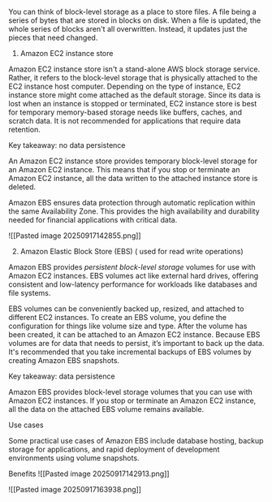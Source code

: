 You can think of block-level storage as a place to store files. A file being a series of bytes that are stored in blocks on disk. When a file is updated, the whole series of blocks aren't all overwritten. Instead, it updates just the pieces that need changed.


1.  Amazon EC2 instance store

Amazon EC2 instance store isn't a stand-alone AWS block storage service. Rather, it refers to the block-level storage that is physically attached to the EC2 instance host computer. Depending on the type of instance, EC2 instance store might come attached as the default storage. Since its data is lost when an instance is stopped or terminated, EC2 instance store is best for temporary memory-based storage needs like buffers, caches, and scratch data. It is not recommended for applications that require data retention.

Key takeaway: no data persistence

An Amazon EC2 instance store provides temporary block-level storage for an Amazon EC2 instance. This means that if you stop or terminate an Amazon EC2 instance, all the data written to the attached instance store is deleted.

Amazon EBS ensures data protection through automatic replication within the same Availability Zone. This provides the high availability and durability needed for financial applications with critical data.

![[Pasted image 20250917142855.png]]



2.  Amazon Elastic Block Store (EBS) ( used for read write operations)

Amazon EBS provides _persistent block-level storage_ volumes for use with Amazon EC2 instances. EBS volumes act like external hard drives, offering consistent and low-latency performance for workloads like databases and file systems.

EBS volumes can be conveniently backed up, resized, and attached to different EC2 instances. To create an EBS volume, you define the configuration for things like volume size and type. After the volume has been created, it can be attached to an Amazon EC2 instance. Because EBS volumes are for data that needs to persist, it’s important to back up the data. It's recommended that you take incremental backups of EBS volumes by creating Amazon EBS snapshots.

Key takeaway: data persistence

Amazon EBS provides block-level storage volumes that you can use with Amazon EC2 instances. If you stop or terminate an Amazon EC2 instance, all the data on the attached EBS volume remains available.

Use cases

Some practical use cases of Amazon EBS include database hosting, backup storage for applications, and rapid deployment of development environments using volume snapshots.

Benefits
![[Pasted image 20250917142913.png]]

![[Pasted image 20250917163938.png]]
